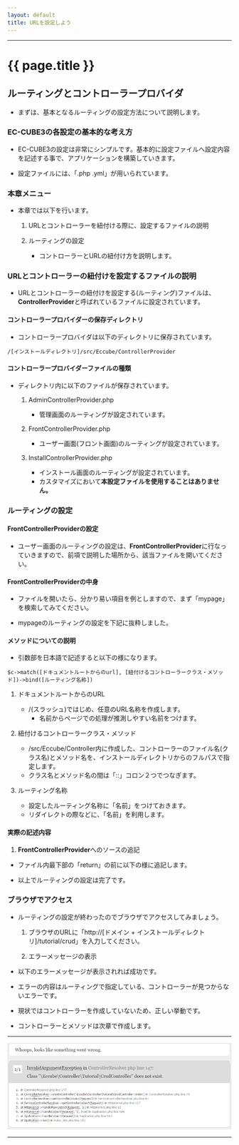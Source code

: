 ```yaml
---
layout: default
title: URLを設定しよう
---
```


---

# {{ page.title }}


## ルーティングとコントローラープロバイダ

- まずは、基本となるルーティングの設定方法について説明します。

### EC-CUBE3の各設定の基本的な考え方

- EC-CUBE3の設定は非常にシンプルです。基本的に設定ファイルへ設定内容を記述する事で、アプリケーションを構築していきます。

- 設定ファイルには、「.php .yml」が用いられています。

### 本章メニュー

- 本章では以下を行います。

    1. URLとコントローラーを紐付ける際に、設定するファイルの説明

    1. ルーティングの設定
        - コントローラーとURLの紐付け方を説明します。

### URLとコントローラーの紐付けを設定するファイルの説明

- URLとコントローラーの紐付けを設定する(ルーティング)ファイルは、**ControllerProvider**と呼ばれているファイルに設定されています。

#### コントローラープロバイダーの保存ディレクトリ

- コントローラープロバイダは以下のディレクトリに保存されています。

```
/[インストールディレクトリ]/src/Eccube/ControllerProvider
```

#### コントローラープロバイダーファイルの種類

- ディレクトリ内に以下のファイルが保存されています。

    1. AdminControllerProvider.php
        - 管理画面のルーティングが設定されています。

    1. FrontControllerProvider.php
        - ユーザー画面(フロント画面)のルーティングが設定されています。

    1. InstallControllerProvider.php
        - インストール画面のルーティングが設定されています。
        - カスタマイズにおいて**本設定ファイルを使用することはありません。**

### ルーティングの設定

#### FrontControllerProviderの設定

- ユーザー画面のルーティングの設定は、**FrontControllerProvider**に行なっていきますので、前項で説明した場所から、該当ファイルを開いてください。

#### **FrontControllerProvider**の中身

- ファイルを開いたら、分かり易い項目を例としますので、まず「mypage」を検索してみてください。

- mypageのルーティングの設定を下記に抜粋しました。


<script src="http://gist-it.appspot.com/https://github.com/EC-CUBE/ec-cube.github.io/blob/master/io/Source/tutorial_1/FrontControllerProvider_mypage.php"></script>

<!--
```
    // mypage
    $c->match('/mypage', '\Eccube\Controller\Mypage\MypageController::index')->bind('mypage');
    $c->match('/mypage/login', '\Eccube\Controller\Mypage\MypageController::login')->bind('mypage_login');
    $c->match('/mypage/change', '\Eccube\Controller\Mypage\ChangeController::index')->bind('mypage_change');
    $c->match('/mypage/change_complete', '\Eccube\Controller\Mypage\ChangeController::complete')->bind('mypage_change_complete');

```
-->

#### メソッドについての説明

- 引数部を日本語で記述すると以下の様になります。

```
$c->match([ドキュメントルートからのurl], [紐付けるコントローラークラス・メソッド])->bind([ルーティング名称])
```

1. ドキュメントルートからのURL
    - /(スラッシュ)ではじめ、任意のURL名称を作成します。
        - 名前からページでの処理が推測しやすい名前をつけます。

1. 紐付けるコントローラークラス・メソッド
    - /src/Eccube/Controller内に作成した、コントローラーのファイル名(クラス名)とメソッド名を、インストールディレクトリからのフルパスで指定します。
    - クラス名とメソッド名の間は「::」コロン２つでつなぎます。

1. ルーティング名称
    - 設定したルーティング名称に「名前」をつけておきます。
    - リダイレクトの際などに、「名前」を利用します。

#### 実際の記述内容

1. **FrontControllerProvider**へのソースの追記

- ファイル内最下部の「return」の前に以下の様に追記します。

<script src="http://gist-it.appspot.com/https://github.com/EC-CUBE/ec-cube.github.io/blob/master/io/Source/tutorial_1/FrontControllerProvider_add_source.php"></script>


<!--
```
        // チュートリアル
        $c->match('/tutorial/crud', '\Eccube\Controller\Tutorial\CrudController::index')->bind('tutorial_crud');

        return $c;
    }
}
```
-->

- 以上でルーティングの設定は完了です。

### ブラウザでアクセス

- ルーティングの設定が終わったのでブラウザでアクセスしてみましょう。

    1. ブラウザのURLに「http://[ドメイン + インストールディレクトリ]/tutorial/crud」を入力してください。

    1. エラーメッセージの表示

- 以下のエラーメッセージが表示されれば成功です。
- エラーの内容はルーティングで指定している、コントローラーが見つからないエラーです。
- 現状ではコントローラーを作成していないため、正しい挙動です。
- コントローラーとメソッドは次章で作成します。

---

![tutorial1-error1](/images/img-tutorial1-error1.png)

---

